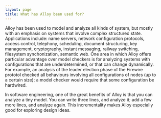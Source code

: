 ```yaml
---
layout: page
title: What has Alloy been used for?
---
```

Alloy has been used to model and analyze all kinds of system, but mostly with an emphasis on systems that involve complex structured state. Applications include: name servers, network configuration protocols, access control, telephony, scheduling, document structuring, key management, cryptography, instant messaging, railway switching, filesystem synchonization, semantic web. One area in which Alloy offers particular advantage over model checkers is for analyzing systems with configurations that are underdetermined, or that can change dynamically. For example, an analysis of the leader election phase of the Firewire prototol checked all behaviours involving all configurations of nodes (up to a certain size); a model checker would require that some configuration be hardwired.

In software engineering, one of the great benefits of Alloy is that you can analyze a tiny model. You can write three lines, and analyze it; add a few more lines, and analyze again. This incrementality makes Alloy especially good for exploring design ideas.

